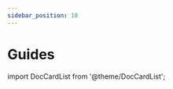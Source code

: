 ```yaml
---
sidebar_position: 10
---
```


# Guides

import DocCardList from '@theme/DocCardList';

<DocCardList />
